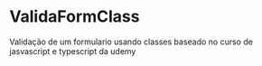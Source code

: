 # ValidaFormClass
 Validação de um formulario usando classes baseado no curso de jasvascript e typescript da udemy
